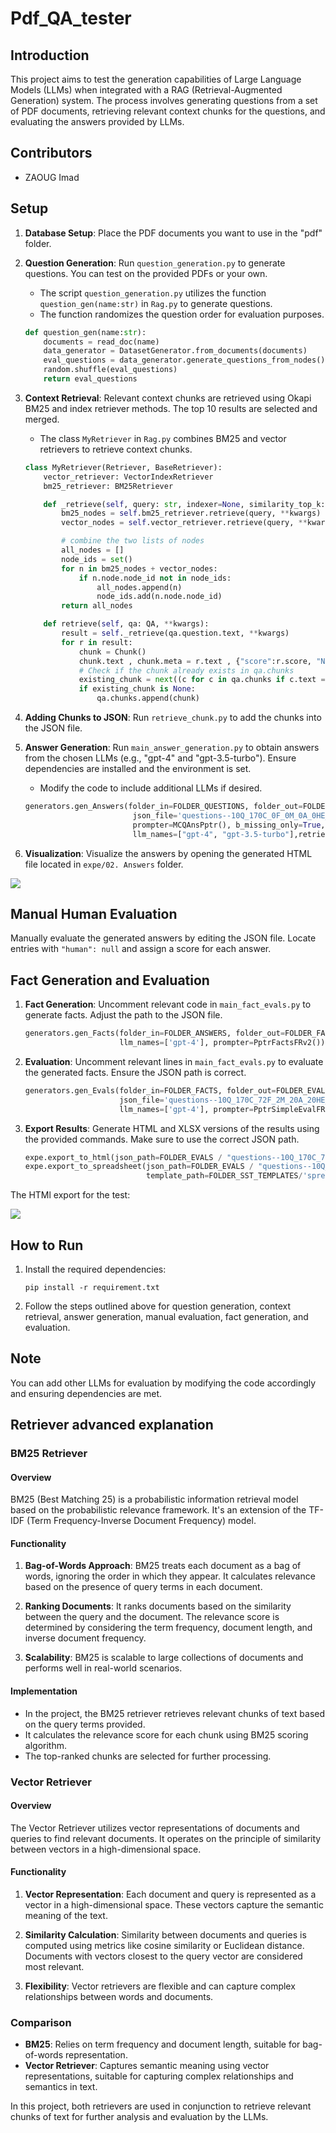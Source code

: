 # Pdf_QA_tester


## Introduction

This project aims to test the generation capabilities of Large Language Models (LLMs) when integrated with a RAG (Retrieval-Augmented Generation) system. The process involves generating questions from a set of PDF documents, retrieving relevant context chunks for the questions, and evaluating the answers provided by LLMs.

## Contributors

- ZAOUG Imad

## Setup

1. **Database Setup**: Place the PDF documents you want to use in the "pdf" folder.

2. **Question Generation**: Run `question_generation.py` to generate questions. You can test on the provided PDFs or your own.

    - The script `question_generation.py` utilizes the function `question_gen(name:str)` in `Rag.py` to generate questions.
    - The function randomizes the question order for evaluation purposes.

    ```python
    def question_gen(name:str):
        documents = read_doc(name)
        data_generator = DatasetGenerator.from_documents(documents)
        eval_questions = data_generator.generate_questions_from_nodes()
        random.shuffle(eval_questions)
        return eval_questions
    ```

3. **Context Retrieval**: Relevant context chunks are retrieved using Okapi BM25 and index retriever methods. The top 10 results are selected and merged.

    - The class `MyRetriever` in `Rag.py` combines BM25 and vector retrievers to retrieve context chunks.

    ```python
    class MyRetriever(Retriever, BaseRetriever):
        vector_retriever: VectorIndexRetriever
        bm25_retriever: BM25Retriever

        def _retrieve(self, query: str, indexer=None, similarity_top_k: Optional[int] = None, **kwargs) -> list:
            bm25_nodes = self.bm25_retriever.retrieve(query, **kwargs)
            vector_nodes = self.vector_retriever.retrieve(query, **kwargs)

            # combine the two lists of nodes
            all_nodes = []
            node_ids = set()
            for n in bm25_nodes + vector_nodes:
                if n.node.node_id not in node_ids:
                    all_nodes.append(n)
                    node_ids.add(n.node.node_id)
            return all_nodes

        def retrieve(self, qa: QA, **kwargs):
            result = self._retrieve(qa.question.text, **kwargs)
            for r in result:
                chunk = Chunk()
                chunk.text , chunk.meta = r.text , {"score":r.score, "Node id" : r.node_id }
                # Check if the chunk already exists in qa.chunks
                existing_chunk = next((c for c in qa.chunks if c.text == chunk.text and c.meta == chunk.meta), None)
                if existing_chunk is None:
                    qa.chunks.append(chunk)
    ```

4. **Adding Chunks to JSON**: Run `retrieve_chunk.py` to add the chunks into the JSON file.

5. **Answer Generation**: Run `main_answer_generation.py` to obtain answers from the chosen LLMs (e.g., "gpt-4" and "gpt-3.5-turbo"). Ensure dependencies are installed and the environment is set.

    - Modify the code to include additional LLMs if desired.

    ```python
    generators.gen_Answers(folder_in=FOLDER_QUESTIONS, folder_out=FOLDER_ANSWERS,
                            json_file='questions--10Q_170C_0F_0M_0A_0HE_0AE_2024-04-22_08h56,06.json',
                            prompter=MCQAnsPptr(), b_missing_only=True,
                            llm_names=["gpt-4", "gpt-3.5-turbo"],retriever = MyRetriever(vector_retriever=vector_retriever,bm25_retriever=bm25_retriever))
    ```

6. **Visualization**: Visualize the answers by opening the generated HTML file located in `expe/02. Answers` folder.

<img src="img/ Q_and_A_only.png">

## Manual Human Evaluation

Manually evaluate the generated answers by editing the JSON file. Locate entries with `"human": null` and assign a score for each answer.

## Fact Generation and Evaluation

1. **Fact Generation**: Uncomment relevant code in `main_fact_evals.py` to generate facts. Adjust the path to the JSON file.

    ```python
    generators.gen_Facts(folder_in=FOLDER_ANSWERS, folder_out=FOLDER_FACTS, json_file='questions--10Q_170C_0F_2M_20A_0HE_0AE_2024-04-22_09h26,25.json',
                         llm_names=['gpt-4'], prompter=PptrFactsFRv2())
    ```

2. **Evaluation**: Uncomment relevant lines in `main_fact_evals.py` to evaluate the generated facts. Ensure the JSON path is correct.

    ```python
    generators.gen_Evals(folder_in=FOLDER_FACTS, folder_out=FOLDER_EVALS, 
                         json_file='questions--10Q_170C_72F_2M_20A_20HE_0AE_2024-04-22_09h43,16.json',
                         llm_names=['gpt-4'], prompter=PptrSimpleEvalFR())
    ```

3. **Export Results**: Generate HTML and XLSX versions of the results using the provided commands. Make sure to use the correct JSON path.

    ```python
    expe.export_to_html(json_path=FOLDER_EVALS / "questions--10Q_170C_72F_2M_20A_20HE_20AE_2024-04-22_09h58,19.json")
    expe.export_to_spreadsheet(json_path=FOLDER_EVALS / "questions--10Q_170C_72F_2M_20A_20HE_20AE_2024-04-22_09h58,19.json",
                               template_path=FOLDER_SST_TEMPLATES/'spreadsheet_rich_template.xlsx')
    ```
The HTMl export for the test:

<img src="img/ Q_and_A_with_C_F_E.png">

## How to Run

1. Install the required dependencies:
   ```
   pip install -r requirement.txt
   ```

2. Follow the steps outlined above for question generation, context retrieval, answer generation, manual evaluation, fact generation, and evaluation.

## Note

You can add other LLMs for evaluation by modifying the code accordingly and ensuring dependencies are met.

## Retriever advanced explanation

### BM25 Retriever

#### Overview
BM25 (Best Matching 25) is a probabilistic information retrieval model based on the probabilistic relevance framework. It's an extension of the TF-IDF (Term Frequency-Inverse Document Frequency) model. 

#### Functionality
1. **Bag-of-Words Approach**: BM25 treats each document as a bag of words, ignoring the order in which they appear. It calculates relevance based on the presence of query terms in each document.
   
2. **Ranking Documents**: It ranks documents based on the similarity between the query and the document. The relevance score is determined by considering the term frequency, document length, and inverse document frequency.

3. **Scalability**: BM25 is scalable to large collections of documents and performs well in real-world scenarios.

#### Implementation
- In the project, the BM25 retriever retrieves relevant chunks of text based on the query terms provided.
- It calculates the relevance score for each chunk using BM25 scoring algorithm.
- The top-ranked chunks are selected for further processing.

### Vector Retriever

#### Overview
The Vector Retriever utilizes vector representations of documents and queries to find relevant documents. It operates on the principle of similarity between vectors in a high-dimensional space.

#### Functionality
1. **Vector Representation**: Each document and query is represented as a vector in a high-dimensional space. These vectors capture the semantic meaning of the text.

2. **Similarity Calculation**: Similarity between documents and queries is computed using metrics like cosine similarity or Euclidean distance. Documents with vectors closest to the query vector are considered most relevant.

3. **Flexibility**: Vector retrievers are flexible and can capture complex relationships between words and documents.

### Comparison
- **BM25**: Relies on term frequency and document length, suitable for bag-of-words representation.
- **Vector Retriever**: Captures semantic meaning using vector representations, suitable for capturing complex relationships and semantics in text.

In this project, both retrievers are used in conjunction to retrieve relevant chunks of text for further analysis and evaluation by the LLMs.
